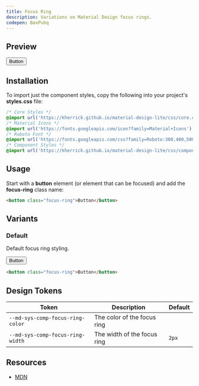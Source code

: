 ```yaml
---
title: Focus Ring
description: Variations on Material Design focus rings.
codepen: BaxPvbq
---
```


## Preview

<div class="preview">
  <button class="focus-ring">Button</button>
</div>

## Installation

To import just the component styles, copy the following into your project's **styles.css** file:

```css
/* Core Styles */
@import url('https://kherrick.github.io/material-design-lite/css/core.css');
/* Material Icons */
@import url('https://fonts.googleapis.com/icon?family=Material+Icons');
/* Roboto Font */
@import url('https://fonts.googleapis.com/css?family=Roboto:300,400,500,700&amp;display=swap');
/* Component Styles */
@import url('https://kherrick.github.io/material-design-lite/css/components/focus-ring/style.css');
```

## Usage

Start with a **button** element (or element that can be focused) and add the **focus-ring** class name:

```html
<button class="focus-ring">Button</button>
```

## Variants

### Default

Default focus ring styling.

<div class="preview">
  <button class="focus-ring">Button</button>
</div>

```html
<button class="focus-ring">Button</button>
```

## Design Tokens

| Token                            | Description                 | Default                                                                                                         |
|----------------------------------|-----------------------------|-----------------------------------------------------------------------------------------------------------------|
| `--md-sys-comp-focus-ring-color` | The color of the focus ring | <div class="tooltip token-box color-on-surface-variant" data-tooltip="--md-sys-color-on-surface-variant"></div> |
| `--md-sys-comp-focus-ring-width` | The width of the focus ring | `2px`                                                                                                           |

## Resources

- [MDN](https://developer.mozilla.org/en-US/docs/Web/CSS/:focus-visible)
